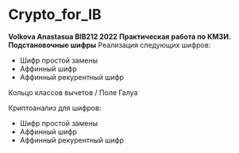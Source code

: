 # Crypto_for_IB
**Volkova Anastasua BIB212 2022**
**Практическая работа по КМЗИ. Подстановочные шифры**
Реализация следующих шифров:
- Шифр простой замены
- Аффинный шифр
- Аффинный рекурентный шифр

Кольцо классов вычетов / Поле Галуа

Криптоанализ для шифров:
- Шифр простой замены
- Аффинный шифр
- Аффинный рекурентный шифр
